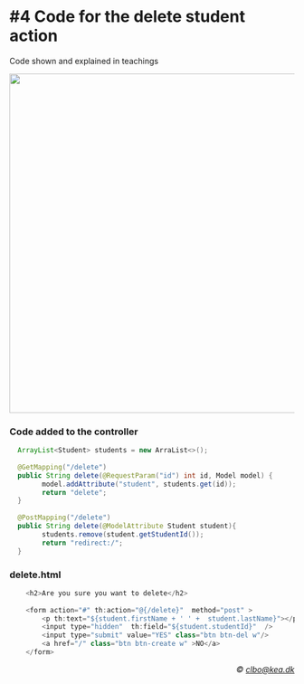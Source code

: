 # #4 Code for the delete student action
Code shown and explained in teachings    

<img src="https://github.com/Dat17i/04_agenda/blob/master/delete.png" width="600px" />    

### Code added to the controller
````java 
  ArrayList<Student> students = new ArraList<>();
  
  @GetMapping("/delete")
  public String delete(@RequestParam("id") int id, Model model) {
        model.addAttribute("student", students.get(id));
        return "delete";
  }         
  
  @PostMapping("/delete")
  public String delete(@ModelAttribute Student student){
        students.remove(student.getStudentId());
        return "redirect:/";
  }

````   
### delete.html
````java    
    <h2>Are you sure you want to delete</h2>
    
    <form action="#" th:action="@{/delete}"  method="post" >
        <p th:text="${student.firstName + ' ' +  student.lastName}"></p>
        <input type="hidden"  th:field="${student.studentId}"  />
        <input type="submit" value="YES" class="btn btn-del w"/>
        <a href="/" class="btn btn-create w" >NO</a>
    </form>
```` 


_<div align="right">&copy; clbo@kea.dk</div>_
